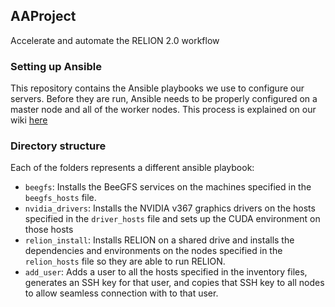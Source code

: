 ## AAProject
Accelerate and automate the RELION 2.0 workflow

### Setting up Ansible
This repository contains the Ansible playbooks we use to configure our servers. Before they are run, Ansible needs to be properly configured on a master node and all of the worker nodes. This process is explained on our wiki [here](https://github.com/KryoEM/AAProject/wiki/Configuring-Ansible)

### Directory structure
Each of the folders represents a different ansible playbook:

* `beegfs`: Installs the BeeGFS services on the machines specified in the `beegfs_hosts` file.
* `nvidia_drivers`: Installs the NVIDIA v367 graphics drivers on the hosts specified in the `driver_hosts` file and sets up the CUDA environment on those hosts
* `relion_install`: Installs RELION on a shared drive and installs the dependencies and environments on the nodes specified in the `relion_hosts` file so they are able to run RELION.
* `add_user`: Adds a user to all the hosts specified in the inventory files, generates an SSH key for that user, and copies that SSH key to all nodes to allow seamless connection with to that user.
